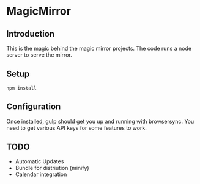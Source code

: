 MagicMirror
======

## Introduction

This is the magic behind the magic mirror projects.  The code runs a node server to serve the mirror.

## Setup

```npm install```

## Configuration

Once installed, gulp should get you up and running with browsersync.  You need to get various API keys for some features to work.

## TODO

* Automatic Updates
* Bundle for distriution (minify)
* Calendar integration
